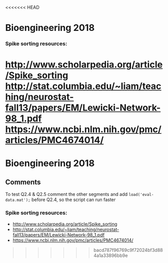 <<<<<<< HEAD
# Bioengineering 2018

### Spike sorting resources:
http://www.scholarpedia.org/article/Spike_sorting
http://stat.columbia.edu/~liam/teaching/neurostat-fall13/papers/EM/Lewicki-Network-98_1.pdf
https://www.ncbi.nlm.nih.gov/pmc/articles/PMC4674014/
=======
# Bioengineering 2018

## Comments

To test Q2.4 & Q2.5 comment the other segments and add `load('eval-data.mat');` before Q2.4,
so the script can run faster

### Spike sorting resources:
- http://www.scholarpedia.org/article/Spike_sorting
- http://stat.columbia.edu/~liam/teaching/neurostat-fall13/papers/EM/Lewicki-Network-98_1.pdf
- https://www.ncbi.nlm.nih.gov/pmc/articles/PMC4674014/
>>>>>>> bacd787f96769c9f72024bf3d884a1a33896bb9e
